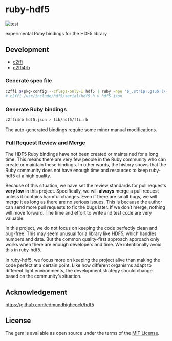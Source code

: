 # ruby-hdf5

[![test](https://github.com/kojix2/c2ffi4rb/actions/workflows/ci.yml/badge.svg)](https://github.com/kojix2/c2ffi4rb/actions/workflows/ci.yml)

experimental Ruby bindings for the HDF5 library

## Development

- [c2ffi](https://github.com/rpav/c2ffi)
- [c2ffi4rb](https://github.com/kojix2/c2ffi4rb)

### Generate spec file

```sh
c2ffi $(pkg-config --cflags-only-I hdf5 | ruby -npe '$_.strip!.gsub!(/-I/, "")<<"/hdf5.h"') > hdf5.json
# c2ffi /usr/include/hdf5/serial/hdf5.h > hdf5.json
```

### Generate Ruby bindings

```sh
c2ffi4rb hdf5.json > lib/hdf5/ffi.rb
```

The auto-generated bindings require some minor manual modifications.

### Pull Request Review and Merge

The HDF5 Ruby bindings have not been created or maintained for a long time. This means there are very few people in the Ruby community who can create or maintain these bindings. In other words, the history shows that the Ruby community does not have enough time and resources to keep ruby-hdf5 at a high quality.

Because of this situation, we have set the review standards for pull requests **very low** in this project. Specifically, we will **always** merge a pull request unless it contains harmful changes. Even if there are small bugs, we will merge it as long as there are no serious issues. This is because the author can send more pull requests to fix the bugs later. If we don’t merge, nothing will move forward. The time and effort to write and test code are very valuable.

In this project, we do not focus on keeping the code perfectly clean and bug-free. This may seem unusual for a library like HDF5, which handles numbers and data. But the common quality-first approach approach only works when there are enough developers and time. We intentionally avoid this in ruby-hdf5.

In ruby-hdf5, we focus more on keeping the project alive than making the code perfect at a certain point. Like how different organisms adapt to different light environments, the development strategy should change based on the community’s situation.

## Acknowledgement

https://github.com/edmundhighcock/hdf5

## License

The gem is available as open source under the terms of the [MIT License](https://opensource.org/licenses/MIT).
